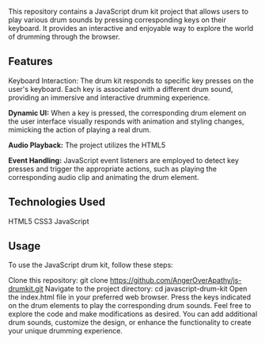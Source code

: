 This repository contains a JavaScript drum kit project that allows users to play various drum sounds by pressing corresponding keys on their keyboard. It provides an interactive and enjoyable way to explore the world of drumming through the browser.

## Features
Keyboard Interaction: The drum kit responds to specific key presses on the user's keyboard. Each key is associated with a different drum sound, providing an immersive and interactive drumming experience.

**Dynamic UI:** When a key is pressed, the corresponding drum element on the user interface visually responds with animation and styling changes, mimicking the action of playing a real drum.

**Audio Playback:** The project utilizes the HTML5 <audio> element to play drum sounds. Each key corresponds to a different audio clip, allowing users to hear the sound of the drum they played.

**Event Handling:** JavaScript event listeners are employed to detect key presses and trigger the appropriate actions, such as playing the corresponding audio clip and animating the drum element.

## Technologies Used
HTML5
CSS3
JavaScript


## Usage
To use the JavaScript drum kit, follow these steps:

Clone this repository: git clone https://github.com/AngerOverApathy/js-drumkit.git
Navigate to the project directory: cd javascript-drum-kit
Open the index.html file in your preferred web browser.
Press the keys indicated on the drum elements to play the corresponding drum sounds.
Feel free to explore the code and make modifications as desired. You can add additional drum sounds, customize the design, or enhance the functionality to create your unique drumming experience.
